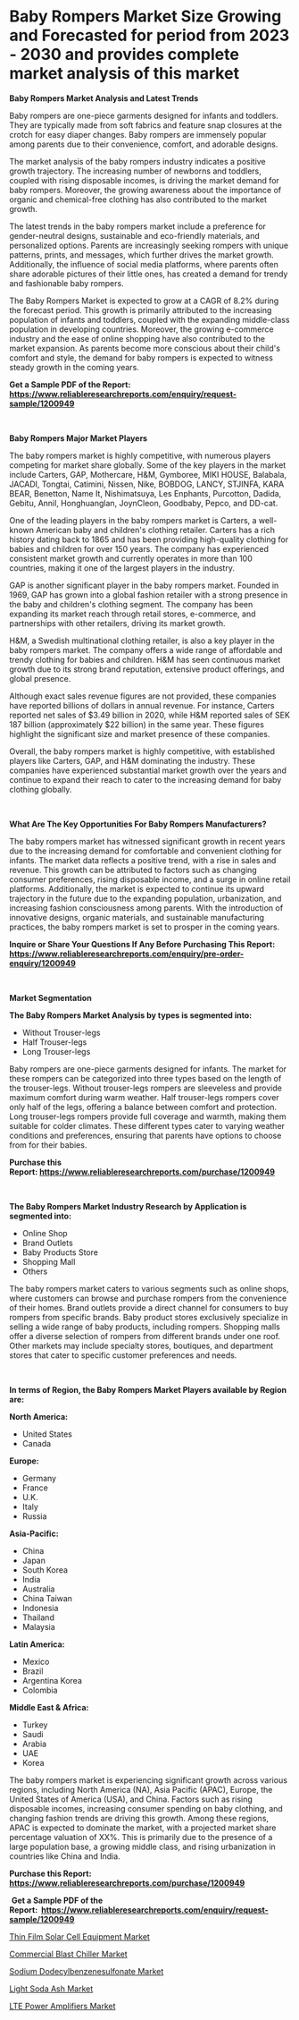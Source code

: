 <p><h1>Baby Rompers Market Size Growing and Forecasted for period from 2023 - 2030 and provides complete market analysis of this market</h1></p><p><strong>Baby Rompers Market Analysis and Latest Trends</strong></p>
<p><p>Baby rompers are one-piece garments designed for infants and toddlers. They are typically made from soft fabrics and feature snap closures at the crotch for easy diaper changes. Baby rompers are immensely popular among parents due to their convenience, comfort, and adorable designs.</p><p>The market analysis of the baby rompers industry indicates a positive growth trajectory. The increasing number of newborns and toddlers, coupled with rising disposable incomes, is driving the market demand for baby rompers. Moreover, the growing awareness about the importance of organic and chemical-free clothing has also contributed to the market growth.</p><p>The latest trends in the baby rompers market include a preference for gender-neutral designs, sustainable and eco-friendly materials, and personalized options. Parents are increasingly seeking rompers with unique patterns, prints, and messages, which further drives the market growth. Additionally, the influence of social media platforms, where parents often share adorable pictures of their little ones, has created a demand for trendy and fashionable baby rompers.</p><p>The Baby Rompers Market is expected to grow at a CAGR of 8.2% during the forecast period. This growth is primarily attributed to the increasing population of infants and toddlers, coupled with the expanding middle-class population in developing countries. Moreover, the growing e-commerce industry and the ease of online shopping have also contributed to the market expansion. As parents become more conscious about their child's comfort and style, the demand for baby rompers is expected to witness steady growth in the coming years.</p></p>
<p><strong>Get a Sample PDF of the Report:&nbsp; <a href="https://www.reliableresearchreports.com/enquiry/request-sample/1200949">https://www.reliableresearchreports.com/enquiry/request-sample/1200949</a></strong></p>
<p>&nbsp;</p>
<p><strong>Baby Rompers Major Market Players</strong></p>
<p><p>The baby rompers market is highly competitive, with numerous players competing for market share globally. Some of the key players in the market include Carters, GAP, Mothercare, H&M, Gymboree, MIKI HOUSE, Balabala, JACADI, Tongtai, Catimini, Nissen, Nike, BOBDOG, LANCY, STJINFA, KARA BEAR, Benetton, Name It, Nishimatsuya, Les Enphants, Purcotton, Dadida, Gebitu, Annil, Honghuanglan, JoynCleon, Goodbaby, Pepco, and DD-cat.</p><p>One of the leading players in the baby rompers market is Carters, a well-known American baby and children's clothing retailer. Carters has a rich history dating back to 1865 and has been providing high-quality clothing for babies and children for over 150 years. The company has experienced consistent market growth and currently operates in more than 100 countries, making it one of the largest players in the industry.</p><p>GAP is another significant player in the baby rompers market. Founded in 1969, GAP has grown into a global fashion retailer with a strong presence in the baby and children's clothing segment. The company has been expanding its market reach through retail stores, e-commerce, and partnerships with other retailers, driving its market growth.</p><p>H&M, a Swedish multinational clothing retailer, is also a key player in the baby rompers market. The company offers a wide range of affordable and trendy clothing for babies and children. H&M has seen continuous market growth due to its strong brand reputation, extensive product offerings, and global presence.</p><p>Although exact sales revenue figures are not provided, these companies have reported billions of dollars in annual revenue. For instance, Carters reported net sales of $3.49 billion in 2020, while H&M reported sales of SEK 187 billion (approximately $22 billion) in the same year. These figures highlight the significant size and market presence of these companies.</p><p>Overall, the baby rompers market is highly competitive, with established players like Carters, GAP, and H&M dominating the industry. These companies have experienced substantial market growth over the years and continue to expand their reach to cater to the increasing demand for baby clothing globally.</p></p>
<p>&nbsp;</p>
<p><strong>What Are The Key Opportunities For Baby Rompers Manufacturers?</strong></p>
<p><p>The baby rompers market has witnessed significant growth in recent years due to the increasing demand for comfortable and convenient clothing for infants. The market data reflects a positive trend, with a rise in sales and revenue. This growth can be attributed to factors such as changing consumer preferences, rising disposable income, and a surge in online retail platforms. Additionally, the market is expected to continue its upward trajectory in the future due to the expanding population, urbanization, and increasing fashion consciousness among parents. With the introduction of innovative designs, organic materials, and sustainable manufacturing practices, the baby rompers market is set to prosper in the coming years.</p></p>
<p><strong>Inquire or Share Your Questions If Any Before Purchasing This Report: <a href="https://www.reliableresearchreports.com/enquiry/pre-order-enquiry/1200949">https://www.reliableresearchreports.com/enquiry/pre-order-enquiry/1200949</a></strong></p>
<p>&nbsp;</p>
<p><strong>Market Segmentation</strong></p>
<p><strong>The Baby Rompers Market Analysis by types is segmented into:</strong></p>
<p><ul><li>Without Trouser-legs</li><li>Half Trouser-legs</li><li>Long Trouser-legs</li></ul></p>
<p><p>Baby rompers are one-piece garments designed for infants. The market for these rompers can be categorized into three types based on the length of the trouser-legs. Without trouser-legs rompers are sleeveless and provide maximum comfort during warm weather. Half trouser-legs rompers cover only half of the legs, offering a balance between comfort and protection. Long trouser-legs rompers provide full coverage and warmth, making them suitable for colder climates. These different types cater to varying weather conditions and preferences, ensuring that parents have options to choose from for their babies.</p></p>
<p><strong>Purchase this Report:&nbsp;<a href="https://www.reliableresearchreports.com/purchase/1200949">https://www.reliableresearchreports.com/purchase/1200949</a></strong></p>
<p>&nbsp;</p>
<p><strong>The Baby Rompers Market Industry Research by Application is segmented into:</strong></p>
<p><ul><li>Online Shop</li><li>Brand Outlets</li><li>Baby Products Store</li><li>Shopping Mall</li><li>Others</li></ul></p>
<p><p>The baby rompers market caters to various segments such as online shops, where customers can browse and purchase rompers from the convenience of their homes. Brand outlets provide a direct channel for consumers to buy rompers from specific brands. Baby product stores exclusively specialize in selling a wide range of baby products, including rompers. Shopping malls offer a diverse selection of rompers from different brands under one roof. Other markets may include specialty stores, boutiques, and department stores that cater to specific customer preferences and needs.</p></p>
<p>&nbsp;</p>
<p><strong>In terms of Region, the Baby Rompers Market Players available by Region are:</strong></p>
<p>
    <p> <strong> North America: </strong>
        <ul>
            <li>United States</li>
            <li>Canada</li>
        </ul>
        </p> 
    <p> <strong> Europe: </strong>
        <ul>
            <li>Germany</li>
            <li>France</li>
            <li>U.K.</li>
            <li>Italy</li>
            <li>Russia</li>
        </ul>
        </p> 
    <p> <strong> Asia-Pacific: </strong>
        <ul>
            <li>China</li>
            <li>Japan</li>
            <li>South Korea</li>
            <li>India</li>
            <li>Australia</li>
            <li>China Taiwan</li>
            <li>Indonesia</li>
            <li>Thailand</li>
            <li>Malaysia</li>
        </ul>
        </p> 
    <p> <strong> Latin America: </strong>
        <ul>
            <li>Mexico</li>
            <li>Brazil</li>
            <li>Argentina Korea</li>
            <li>Colombia</li>
        </ul>
        </p> 
    <p> <strong> Middle East & Africa: </strong>
        <ul>
            <li>Turkey</li>
            <li>Saudi</li>
            <li>Arabia</li>
            <li>UAE</li>
            <li>Korea</li>
        </ul>
    </p>
    </p>
<p><p>The baby rompers market is experiencing significant growth across various regions, including North America (NA), Asia Pacific (APAC), Europe, the United States of America (USA), and China. Factors such as rising disposable incomes, increasing consumer spending on baby clothing, and changing fashion trends are driving this growth. Among these regions, APAC is expected to dominate the market, with a projected market share percentage valuation of XX%. This is primarily due to the presence of a large population base, a growing middle class, and rising urbanization in countries like China and India.</p></p>
<p><strong>Purchase this Report: <a href="https://www.reliableresearchreports.com/purchase/1200949">https://www.reliableresearchreports.com/purchase/1200949</a></strong></p>
<p>&nbsp;<strong>Get a Sample PDF of the Report:&nbsp;&nbsp;<a href="https://www.reliableresearchreports.com/enquiry/request-sample/1200949">https://www.reliableresearchreports.com/enquiry/request-sample/1200949</a></strong></p>
<p><strong></strong></p>
<p><p><a href="https://github.com/Chiragrp23/Market-Research-Report-List-1/blob/main/thin-film-solar-cell-equipment-market.md">Thin Film Solar Cell Equipment Market</a></p><p><a href="https://medium.com/@loretadervishi2013/commercial-blast-chiller-market-size-growth-forecast-2023-2030-82acdf1ebf4f">Commercial Blast Chiller Market</a></p><p><a href="https://www.linkedin.com/pulse/sodium-dodecylbenzenesulfonate-market-size-2023-2030-global-sxfkc/">Sodium Dodecylbenzenesulfonate Market</a></p><p><a href="https://www.linkedin.com/pulse/light-soda-ash-market-size-2023-2030-global-industrial-analysis-tfuzc/">Light Soda Ash Market</a></p><p><a href="https://github.com/Chiragrp24/Market-Research-Report-List-1/blob/main/lte-power-amplifiers-market.md">LTE Power Amplifiers Market</a></p></p>